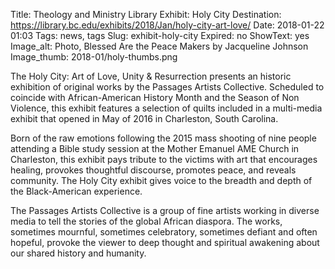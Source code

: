 Title: Theology and Ministry Library Exhibit: Holy City
Destination: https://library.bc.edu/exhibits/2018/Jan/holy-city-art-love/
Date: 2018-01-22 01:03
Tags: news, tags 
Slug: exhibit-holy-city
Expired: no
ShowText: yes
Image_alt: Photo, Blessed Are the Peace Makers by Jacqueline Johnson
Image_thumb: 2018-01/holy-thumbs.png

The Holy City: Art of Love, Unity & Resurrection presents an historic exhibition of original works by the Passages Artists Collective. Scheduled to coincide with African-American History Month and the Season of Non Violence, this exhibit features a selection of quilts included in a multi-media exhibit that opened in May of 2016 in Charleston, South Carolina.

Born of the raw emotions following the 2015 mass shooting of nine people attending a Bible study session at the Mother Emanuel AME Church in Charleston, this exhibit pays tribute to the victims with art that encourages healing, provokes thoughtful discourse, promotes peace, and reveals community. The Holy City exhibit gives voice to the breadth and depth of the Black-American experience.

The Passages Artists Collective is a group of fine artists working in diverse media to tell the stories of the global African diaspora. The works, sometimes mournful, sometimes celebratory, sometimes defiant and often hopeful, provoke the viewer to deep thought and spiritual awakening about our shared history and humanity. 